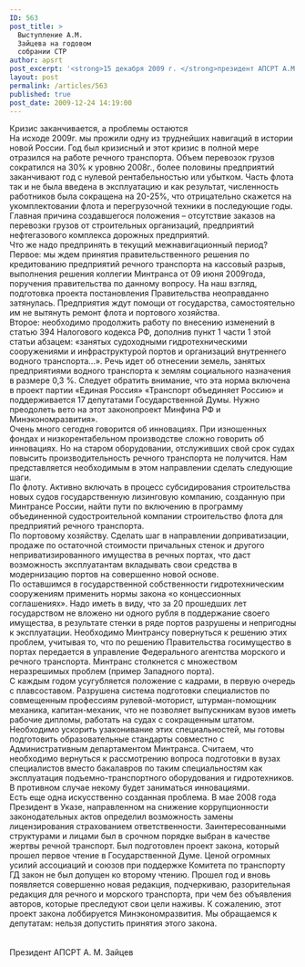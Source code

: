 ```yaml
---
ID: 563
post_title: >
  Выступление А.М.
  Зайцева на годовом
  собрании СТР
author: apsrt
post_excerpt: '<strong>15 декабря 2009 г. </strong>президент АПСРТ А.М. Зайцев принял участие в годовом собрании Союза транспортников России'
layout: post
permalink: /articles/563
published: true
post_date: 2009-12-24 14:19:00
---
```

Кризис заканчивается, а проблемы остаются<br />
На исходе 2009г. мы прожили одну из труднейших навигаций в истории новой России. Год был кризисный и этот кризис в полной мере  отразился на работе речного транспорта. Объем перевозок грузов сократился на 30% к уровню 2008г., более половины предприятий заканчивают год с нулевой рентабельностью или убытком. Часть флота так и не была введена в эксплуатацию и как результат, численность работников была сокращена на 20-25%, что  отрицательно скажется на укомплектовании флота и перегрузочной техники в последующие годы.  Главная причина  создавшегося положения – отсутствие заказов на перевозки грузов от строительных организаций, предприятий нефтегазового комплекса дорожных предприятий.<br />
Что же надо предпринять в текущий межнавигационный период?<br />
Первое: мы ждем принятия правительственного решения по кредитованию предприятий речного транспорта на кассовый разрыв, выполнения решения коллегии Минтранса от 09 июня 2009года, поручения правительства по данному вопросу. На наш взгляд, подготовка проекта постановления Правительства неоправданно затянулась. Предприятия ждут помощи от государства, самостоятельно им не вытянуть ремонт флота и портового хозяйства.<br />
Второе: необходимо продолжить работу по внесению изменений в статью 394 Налогового кодекса РФ, дополнив пункт 1 части 1 этой статьи абзацем: «занятых судоходными гидротехническими сооружениями и инфраструктурой портов и организаций внутреннего водного транспорта…». Речь идет об отнесении земель, занятых предприятиями водного транспорта к землям социального назначения в размере 0,3 %. Следует обратить внимание, что  эта норма включена в проект партии «Единая Россия» «Транспорт объединяет Россию» и поддерживается 17 депутатами Государственной Думы. Нужно преодолеть  вето на этот законопроект Минфина РФ и Минэкономразвития».<br />
Очень много  сегодня говорится об инновациях. При  изношенных  фондах и  низкорентабельном производстве сложно говорить об  инновациях. Но на  старом оборудовании, отслуживших свой срок судах  повысить производительность  речного транспорта не  получится. Нам  представляется необходимым в этом направлении сделать  следующие шаги.<br />
По флоту. Активно  включать в процесс  субсидирования строительства новых судов  государственную лизинговую компанию, созданную при  Минтрансе России, найти пути по включению в программу объединенной судостроительной компании строительство флота для предприятий речного транспорта.<br />
По портовому  хозяйству. Сделать шаг в направлении доприватизации, продаже по  остаточной стоимости причальных стенок и другого неприватизированного имущества в речных портах, что даст  возможность эксплуатантам вкладывать свои средства в модернизацию портов на совершенно новой основе.<br />
По оставшимся в государственной  собственности гидротехническим  сооружениям применить  нормы закона «о  концессионных соглашениях». Надо иметь в виду, что за 20 прошедших лет государством не вложено ни одного рубля в поддержание своего  имущества, в результате стенки в ряде портов разрушены  и непригодны к эксплуатации. Необходимо  Минтрансу повернуться к решению этих проблем, учитывая то, что по решению Правительства госимущество в портах  передается в управление  Федерального агентства морского и речного транспорта. Минтранс столкнется с множеством  неразрешимых проблем (пример Западного порта).<br />
С каждым годом усугубляется положение с кадрами, в первую очередь с плавсоставом. Разрушена система подготовки специалистов по совмещенным профессиям рулевой-моторист, штурман-помощник механика, капитан-механик, что не  позволяет выпускникам вузов иметь рабочие дипломы, работать на судах  с сокращенным штатом. Необходимо ускорить  узаконивание этих специальностей, мы готовы подготовить образовательные стандарты совместно с  Административным  департаментом Минтранса. Считаем, что  необходимо  вернуться к рассмотрению вопроса подготовки  в вузах специалистов  вместо бакалавров по таким специальностям как  эксплуатация подъемно-транспортного оборудования и гидротехников. В противном случае некому будет заниматься инновациями.<br />
Есть еще одна искусственно созданная проблема. В мае 2008 года Президент в Указе, направленном на снижение коррупционности законодательных актов определил возможность замены лицензирования страхованием ответственности. Заинтересованными структурами и лицами был в срочном порядке выбран в качестве жертвы речной транспорт. Был подготовлен проект закона, который прошел первое чтение в Государственной Думе. Ценой огромных усилий ассоциаций и союзов при поддержке Комитета по транспорту ГД закон не был допущен ко второму чтению. Прошел  год и вновь появляется совершенно новая редакция, подчеркиваю, разорительная редакция для речного и морского транспорта, при чем без объявления авторов, которые преследуют свои цели наживы. К сожалению, этот проект закона лоббируется Минэкономразвития. Мы обращаемся к депутатам: нельзя допустить принятия этого закона.<br />
<br />
<br />
Президент АПСРТ                                                                            А. М. Зайцев